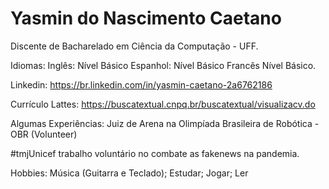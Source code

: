 
# Yasmin do Nascimento Caetano

Discente de Bacharelado em Ciência da Computação - UFF.

Idiomas:
Inglês: Nível Básico
Espanhol: Nível Básico
Francês Nível Básico.

Linkedin: https://br.linkedin.com/in/yasmin-caetano-2a6762186

Currículo Lattes: https://buscatextual.cnpq.br/buscatextual/visualizacv.do

Algumas Experiências:
Juiz de Arena na  Olimpíada Brasileira de Robótica - OBR (Volunteer)

#tmjUnicef trabalho voluntário no combate as fakenews na pandemia.

Hobbies:
Música (Guitarra e Teclado);
Estudar;
Jogar;
Ler



